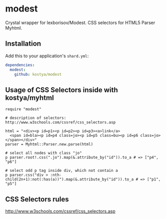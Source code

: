 # modest

Crystal wrapper for lexborisov/Modest. CSS selectors for HTML5 Parser Myhtml.

## Installation


Add this to your application's `shard.yml`:

```yaml
dependencies:
  modest:
    github: kostya/modest
```


## Usage of CSS Selectors inside with kostya/myhtml


```crystal
require "modest"

# description of selectors: http://www.w3schools.com/cssref/css_selectors.asp

html = "<div><p id=p1><p id=p2><p id=p3><a>link</a>
  <span id=bla><p id=p4 class=jo><p id=p5 class=bu><p id=p6 class=jo></span></div>"
parser = Myhtml::Parser.new.parse(html)

# select all nodes with class "jo"
p parser.root!.css(".jo").map(&.attribute_by("id")).to_a # => ["p4", "p6"]

# select odd p tag inside div, which not contain a
p parser.css("div > :nth-child(2n+1):not(:has(a))").map(&.attribute_by("id")).to_a # => ["p1", "p5"]

```

## CSS Selectors rules
http://www.w3schools.com/cssref/css_selectors.asp
